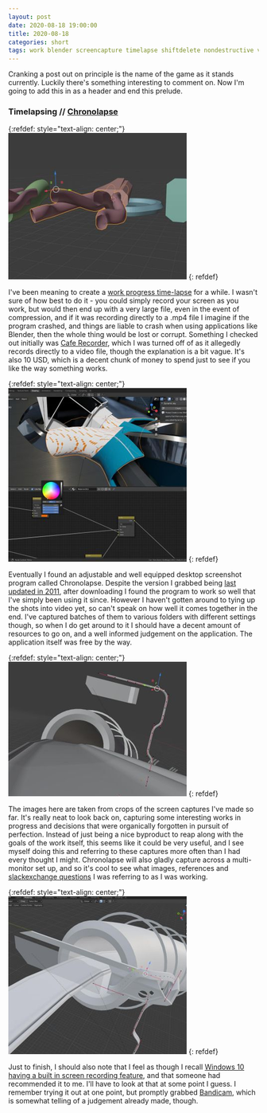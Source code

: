```yaml
---
layout: post
date: 2020-08-18 19:00:00
title: 2020-08-18
categories: short
tags: work blender screencapture timelapse shiftdelete nondestructive video
---
```


Cranking a post out on principle is the name of the game as it stands currently. Luckily there's something interesting to comment on. Now I'm going to add this in as a header and end this prelude.

### Timelapsing // [Chronolapse](https://www.chronolapse.com/) 

{:refdef: style="text-align: center;"}
![Chronolapse Capture 1](/assets/img/chrono1.jpg)
{: refdef}

I've been meaning to create a [work progress time-lapse](https://www.youtube.com/watch?v=mkQ2j48nqpw) for a while. I wasn't sure of how best to do it - you could simply record your screen as you work, but would then end up with a very large file, even in the event of compression, and if it was recording directly to a .mp4 file I imagine if the program crashed, and things are liable to crash when using applications like Blender, then the whole thing would be lost or corrupt. Something I checked out initially was [Cafe Recorder](https://lomakescomics.itch.io/cafe-recorder), which I was turned off of as it allegedly records directly to a video file, though the explanation is a bit vague. It's also 10 USD, which is a decent chunk of money to spend just to see if you like the way something works.


{:refdef: style="text-align: center;"}
![Chronolapse Capture 2](/assets/img/chrono2.jpg)
{: refdef}

Eventually I found an adjustable and well equipped desktop screenshot program called Chronolapse. Despite the version I grabbed being [last updated in 2011](https://code.google.com/archive/p/chronolapse/downloads), after downloading I found the program to work so well that I've simply been using it since. However I haven't gotten around to tying up the shots into video yet, so can't speak on how well it comes together in the end. I've captured batches of them to various folders with different settings though, so when I do get around to it I should have a decent amount of resources to go on, and a well informed judgement on the application. The application itself was free by the way.

{:refdef: style="text-align: center;"}
![Chronolapse Capture 3](/assets/img/chrono3.jpg)
{: refdef}

The images here are taken from crops of the screen captures I've made so far. It's really neat to look back on, capturing some interesting works in progress and decisions that were organically forgotten in pursuit of perfection. Instead of just being a nice byproduct to reap along with the goals of the work itself, this seems like it could be very useful, and I see myself doing this and referring to these captures more often than I had every thought I might. Chronolapse will also gladly capture across a multi-monitor set up, and so it's cool to see what images, references and [slackexchange questions](https://blender.stackexchange.com/questions/3467/how-do-i-delete-an-object) I was referring to as I was working.

{:refdef: style="text-align: center;"}
![Chronolapse Capture 4](/assets/img/chrono4.jpg)
{: refdef}

Just to finish, I should also note that I feel as though I recall [Windows 10 having a built in screen recording feature](https://www.laptopmag.com/uk/articles/how-to-video-screen-capture-windows-10), and that someone had recommended it to me. I'll have to look at that at some point I guess. I remember trying it out at one point, but promptly grabbed [Bandicam](https://www.bandicam.com/), which is somewhat telling of a judgement already made, though.




 